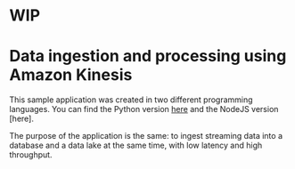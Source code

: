 # WIP 
# Data ingestion and processing using Amazon Kinesis

This sample application was created in two different programming languages. You can find the Python version [here](./python/README.md) and the NodeJS version [here]. 

The purpose of the application is the same: to ingest streaming data into a database and a data lake at the same time, with low latency and high throughput.